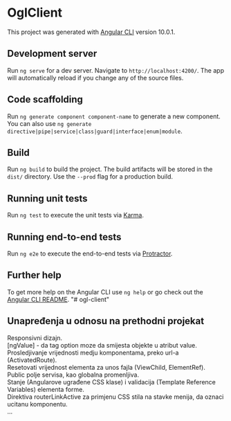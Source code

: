# OglClient

This project was generated with [Angular CLI](https://github.com/angular/angular-cli) version 10.0.1.

## Development server

Run `ng serve` for a dev server. Navigate to `http://localhost:4200/`. The app will automatically reload if you change any of the source files.

## Code scaffolding

Run `ng generate component component-name` to generate a new component. You can also use `ng generate directive|pipe|service|class|guard|interface|enum|module`.

## Build

Run `ng build` to build the project. The build artifacts will be stored in the `dist/` directory. Use the `--prod` flag for a production build.

## Running unit tests

Run `ng test` to execute the unit tests via [Karma](https://karma-runner.github.io).

## Running end-to-end tests

Run `ng e2e` to execute the end-to-end tests via [Protractor](http://www.protractortest.org/).

## Further help

To get more help on the Angular CLI use `ng help` or go check out the [Angular CLI README](https://github.com/angular/angular-cli/blob/master/README.md).
"# ogl-client" 

## Unapređenja u odnosu na prethodni projekat

Responsivni dizajn.\
[ngValue] - da tag option moze da smijesta objekte u atribut value.\
Prosledjivanje vrijednosti medju komponentama, preko url-a (ActivatedRoute).\
Resetovati vrijednost elementa za unos fajla (ViewChild, ElementRef).\
Public polje servisa, kao globalna promenljiva.\
Stanje (Angularove ugrađene CSS klase) i validacija (Template Reference Variables) elementa forme.\
Direktiva routerLinkActive za primjenu CSS stila na stavke menija, da oznaci ucitanu komponentu.\
...

